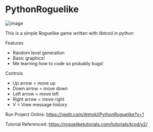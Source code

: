 # PythonRoguelike
![image](https://user-images.githubusercontent.com/29133471/134974236-8c926367-cb80-4a41-aa19-04fedae5bc66.png)

This is a simple Roguelike game written with libtcod in python

Features
- Random level generation
- Basic graphics!
- Me learning how to code so probably bugs!

Controls
 - Up arrow = move up
 - Down arrow = move down
 - Left arrow = move left
 - Right arrow = move right
 - V = View message history

Run Project Online:
https://replit.com/@mykl/PythonRoguelike?v=1


Tutorial Referenced:
https://rogueliketutorials.com/tutorials/tcod/v2/
